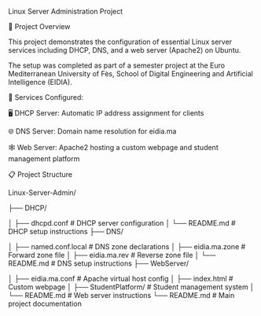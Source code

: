 Linux Server Administration Project

📌 Project Overview

This project demonstrates the configuration of essential Linux server services including DHCP, DNS, and a web server (Apache2) on Ubuntu.

The setup was completed as part of a semester project at the Euro Mediterranean University of Fès, School of Digital Engineering and Artificial Intelligence (EIDIA).

🔧 Services Configured:

🖥️ DHCP Server: Automatic IP address assignment for clients

🌐 DNS Server: Domain name resolution for eidia.ma

🕸️ Web Server: Apache2 hosting a custom webpage and student management platform

📋 Project Structure


Linux-Server-Admin/

├── DHCP/

│   ├── dhcpd.conf             # DHCP server configuration
│   └── README.md              # DHCP setup instructions
├── DNS/


│   ├── named.conf.local       # DNS zone declarations
│   ├── eidia.ma.zone          # Forward zone file
│   ├── eidia.ma.rev           # Reverse zone file
│   └── README.md              # DNS setup instructions
├── WebServer/


│   ├── eidia.ma.conf          # Apache virtual host config
│   ├── index.html             # Custom webpage
│   ├── StudentPlatform/       # Student management system
│   └── README.md              # Web server instructions
└── README.md                  # Main project documentation



